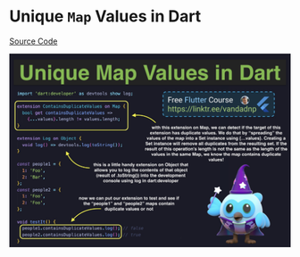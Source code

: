 # Unique `Map` Values in Dart

[Source Code](unique-map-values-in-dart.dart)

![](unique-map-values-in-dart.jpg)
